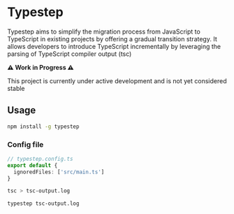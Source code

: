 # Typestep

Typestep aims to simplify the migration process from JavaScript to TypeScript in existing projects by offering a gradual transition strategy. It allows developers to introduce TypeScript incrementally by leveraging the parsing of TypeScript compiler output (tsc)

**⚠️ Work in Progress ⚠️**

This project is currently under active development and is not yet considered stable

## Usage

```bash
npm install -g typestep
```

### Config file

```ts
// typestep.config.ts
export default {
  ignoredFiles: ['src/main.ts']
}
```

```bash
tsc > tsc-output.log
```

```bash
typestep tsc-output.log
```

